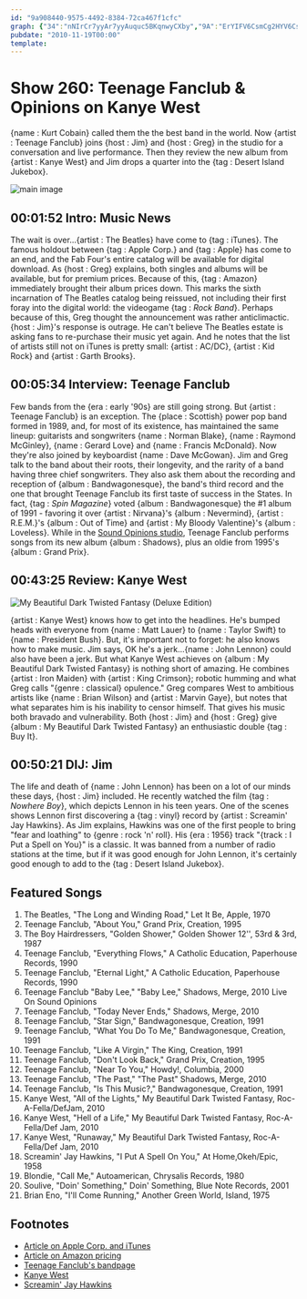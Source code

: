 ```yaml
---
id: "9a908440-9575-4492-8384-72ca467f1cfc"
graph: {"34":"nNIrCr7yyAr7yyAuquc5BKqnwyCXby","9A":"ErYIFV6CsmCg2HYV6CsmV6CsmjYmRlV6CsmwJUClV6Csmh2Qut2ZJgaV6CsmGXph1V6Csm8eLeLV6CsmV6Csmr2iuNcMUYpg8cEO4srM49mLjGWehKDgv9gw","20D":"BAy8PBME9aBAy8PdUIiMBAy8PWIgpp97qipBAy8PBAy8Px70TK97qipx70TK97qipX6cfd97qipBHm1G","2BX":"a6ipKiMx41X6cfdYnxfITuK72YnxfIYnxfIqYVo9"}
pubdate: "2010-11-19T00:00"
template: 
---
```






# Show 260: Teenage Fanclub & Opinions on Kanye West

{name : Kurt Cobain} called them the the best band in the world. Now {artist : Teenage Fanclub} joins {host : Jim} and {host : Greg} in the studio for a conversation and live performance. Then they review the new album from {artist : Kanye West} and Jim drops a quarter into the {tag : Desert Island Jukebox}.

![main image](https://static.soundopinions.org/images/2011/teenagefanclub.jpg)



## 00:01:52 Intro: Music News

The wait is over...{artist : The Beatles} have come to {tag : iTunes}. The famous holdout between {tag : Apple Corp.} and {tag : Apple} has come to an end, and the Fab Four's entire catalog will be available for digital download. As {host : Greg} explains, both singles and albums will be available, but for premium prices. Because of this, {tag : Amazon} immediately brought their album prices down. This marks the sixth incarnation of The Beatles catalog being reissued, not including their first foray into the digital world: the videogame {tag : *Rock Band*}. Perhaps because of this, Greg thought the announcement was rather anticlimactic. {host : Jim}'s response is outrage. He can't believe The Beatles estate is asking fans to re-purchase their music yet again. And he notes that the list of artists still not on iTunes is pretty small: {artist : AC/DC}, {artist : Kid Rock} and {artist : Garth Brooks}.



## 00:05:34 Interview: Teenage Fanclub

Few bands from the {era : early '90s} are still going strong. But {artist : Teenage Fanclub} is an exception. The {place : Scottish} power pop band formed in 1989, and, for most of its existence, has maintained the same lineup: guitarists and songwriters {name : Norman Blake}, {name : Raymond McGinley}, {name : Gerard Love} and {name : Francis McDonald}. Now they're also joined by keyboardist {name : Dave McGowan}. Jim and Greg talk to the band about their roots, their longevity, and the rarity of a band having three chief songwriters. They also ask them about the recording and reception of {album : Bandwagonesque}, the band's third record and the one that brought Teenage Fanclub its first taste of success in the States. In fact, {tag : *Spin Magazine*} voted {album : Bandwagonesque} the #1 album of 1991 - favoring it over {artist : Nirvana}'s {album : Nevermind}, {artist : R.E.M.}'s {album : Out of Time} and {artist : My Bloody Valentine}'s {album : Loveless}. While in the [Sound Opinions studio](https://www.flickr.com/photos/soundopinions/sets/72157625026243409/), Teenage Fanclub performs songs from its new album {album : Shadows}, plus an oldie from 1995's {album : Grand Prix}.



## 00:43:25 Review: Kanye West

![My Beautiful Dark Twisted Fantasy (Deluxe Edition)](https://static.soundopinions.org/assets/260/20D0.jpg)

{artist : Kanye West} knows how to get into the headlines. He's bumped heads with everyone from {name : Matt Lauer} to {name : Taylor Swift} to {name : President Bush}. But, it's important not to forget: he also knows how to make music. Jim says, OK he's a jerk...{name : John Lennon} could also have been a jerk. But what Kanye West achieves on {album : My Beautiful Dark Twisted Fantasy} is nothing short of amazing. He combines {artist : Iron Maiden} with {artist : King Crimson}; robotic humming and what Greg calls "{genre : classical} opulence." Greg compares West to ambitious artists like {name : Brian Wilson} and {artist : Marvin Gaye}, but notes that what separates him is his inability to censor himself. That gives his music both bravado and vulnerability. Both {host : Jim} and {host : Greg} give {album : My Beautiful Dark Twisted Fantasy} an enthusiastic double {tag : Buy It}.



## 00:50:21 DIJ: Jim

The life and death of {name : John Lennon} has been on a lot of our minds these days, {host : Jim} included. He recently watched the film {tag : *Nowhere Boy*}, which depicts Lennon in his teen years. One of the scenes shows Lennon first discovering a {tag : vinyl} record by {artist : Screamin' Jay Hawkins}. As Jim explains, Hawkins was one of the first people to bring "fear and loathing" to {genre : rock 'n' roll}. His {era : 1956} track "{track : I Put a Spell on You}" is a classic. It was banned from a number of radio stations at the time, but if it was good enough for John Lennon, it's certainly good enough to add to the {tag : Desert Island Jukebox}.



## Featured Songs

1. The Beatles, "The Long and Winding Road," Let It Be, Apple, 1970
2. Teenage Fanclub, "About You," Grand Prix, Creation, 1995
3. The Boy Hairdressers, "Golden Shower," Golden Shower 12'', 53rd & 3rd, 1987
4. Teenage Fanclub, "Everything Flows," A Catholic Education, Paperhouse Records, 1990
5. Teenage Fanclub, "Eternal Light," A Catholic Education, Paperhouse Records, 1990
6. Teenage Fanclub "Baby Lee," "Baby Lee," Shadows, Merge, 2010 Live On Sound Opinions
7. Teenage Fanclub, "Today Never Ends," Shadows, Merge, 2010
8. Teenage Fanclub, "Star Sign," Bandwagonesque, Creation, 1991
9. Teenage Fanclub, "What You Do To Me," Bandwagonesque, Creation, 1991
10. Teenage Fanclub, "Like A Virgin," The King, Creation, 1991
11. Teenage Fanclub, "Don't Look Back," Grand Prix, Creation, 1995
12. Teenage Fanclub, "Near To You," Howdy!, Columbia, 2000
13. Teenage Fanclub, "The Past," "The Past" Shadows, Merge, 2010
14. Teenage Fanclub, "Is This Music?," Bandwagonesque, Creation, 1991
15. Kanye West, "All of the Lights," My Beautiful Dark Twisted Fantasy, Roc-A-Fella/DefJam, 2010
16. Kanye West, "Hell of a Life," My Beautiful Dark Twisted Fantasy, Roc-A-Fella/Def Jam, 2010
17. Kanye West, "Runaway," My Beautiful Dark Twisted Fantasy, Roc-A-Fella/Def Jam, 2010
18. Screamin' Jay Hawkins, "I Put A Spell On You," At Home,Okeh/Epic, 1958
19. Blondie, "Call Me," Autoamerican, Chrysalis Records, 1980
20. Soulive, "Doin' Something," Doin' Something, Blue Note Records, 2001
21. Brian Eno, "I'll Come Running," Another Green World, Island, 1975



## Footnotes

- [Article on Apple Corp. and iTunes](http://www.washingtonpost.com/wp-dyn/content/article/2010/11/16/AR2010111606950.html)
- [Article on Amazon pricing](http://www.techflash.com/seattle/2010/11/amazon-starts-beatles-price-war-with.html)
- [Teenage Fanclub's bandpage](http://www.teenagefanclub.com/)
- [Kanye West](http://www.kanyewest.com/)
- [Screamin' Jay Hawkins](http://www.allmusic.com/artist/screamin-jay-hawkins-p85200)